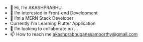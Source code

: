 - 👋 Hi, I’m AKASHPRABHU
- 👀 I’m interested in  Front-end Development
- 🌱 I’m a  MERN Stack Developer
-  Currently I'm Learning Flutter Application 
- 💞️ I’m looking to collaborate on ...
- 📫 How to reach me akashprabhuganesamoorthy@gmail.com

<!---
PRABHUAKASH/PRABHUAKASH is a ✨ special ✨ repository because its `README.md` (this file) appears on your GitHub profile.
You can click the Preview link to take a look at your changes.
--->
